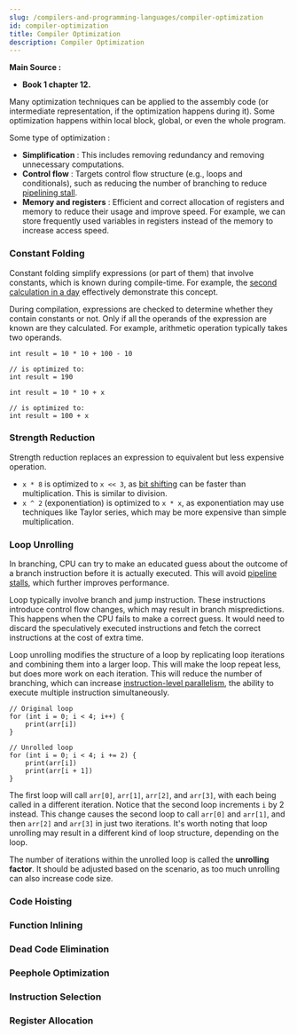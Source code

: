 ```yaml
---
slug: /compilers-and-programming-languages/compiler-optimization
id: compiler-optimization
title: Compiler Optimization
description: Compiler Optimization
---
```


**Main Source :**

- **Book 1 chapter 12.**

Many optimization techniques can be applied to the assembly code (or intermediate representation, if the optimization happens during it). Some optimization happens within local block, global, or even the whole program.

Some type of optimization :

- **Simplification** : This includes removing redundancy and removing unnecessary computations.
- **Control flow** : Targets control flow structure (e.g., loops and conditionals), such as reducing the number of branching to reduce [pipelining stall](/computer-organization-and-architecture/cpu-design#pipelining).
- **Memory and registers** : Efficient and correct allocation of registers and memory to reduce their usage and improve speed. For example, we can store frequently used variables in registers instead of the memory to increase access speed.

### Constant Folding

Constant folding simplify expressions (or part of them) that involve constants, which is known during compile-time. For example, the [second calculation in a day](/compilers-and-programming-languages/intermediate-representation#optimization) effectively demonstrate this concept.

During compilation, expressions are checked to determine whether they contain constants or not. Only if all the operands of the expression are known are they calculated. For example, arithmetic operation typically takes two operands.

```
int result = 10 * 10 + 100 - 10

// is optimized to:
int result = 190
```

```
int result = 10 * 10 + x

// is optimized to:
int result = 100 + x
```

### Strength Reduction

Strength reduction replaces an expression to equivalent but less expensive operation.

- `x * 8` is optimized to `x << 3`, as [bit shifting](/computer-and-programming-fundamentals/bitwise-operation#bit-shifting) can be faster than multiplication. This is similar to division.
- `x ^ 2` (exponentiation) is optimized to `x * x`, as exponentiation may use techniques like Taylor series, which may be more expensive than simple multiplication.

### Loop Unrolling

In branching, CPU can try to make an educated guess about the outcome of a branch instruction before it is actually executed. This will avoid [pipeline stalls](/computer-organization-and-architecture/cpu-design#pipelining), which further improves performance.

Loop typically involve branch and jump instruction. These instructions introduce control flow changes, which may result in branch mispredictions. This happens when the CPU fails to make a correct guess. It would need to discard the speculatively executed instructions and fetch the correct instructions at the cost of extra time.

Loop unrolling modifies the structure of a loop by replicating loop iterations and combining them into a larger loop. This will make the loop repeat less, but does more work on each iteration. This will reduce the number of branching, which can increase [instruction-level parallelism](/computer-organization-and-architecture/cpu-design#superscalar), the ability to execute multiple instruction simultaneously.

```
// Original loop
for (int i = 0; i < 4; i++) {
    print(arr[i])
}

// Unrolled loop
for (int i = 0; i < 4; i += 2) {
    print(arr[i])
    print(arr[i + 1])
}
```

The first loop will call `arr[0]`, `arr[1]`, `arr[2]`, and `arr[3]`, with each being called in a different iteration. Notice that the second loop increments `i` by 2 instead. This change causes the second loop to call `arr[0]` and `arr[1]`, and then `arr[2]` and `arr[3]` in just two iterations. It's worth noting that loop unrolling may result in a different kind of loop structure, depending on the loop.

The number of iterations within the unrolled loop is called the **unrolling factor**. It should be adjusted based on the scenario, as too much unrolling can also increase code size.

### Code Hoisting

### Function Inlining

### Dead Code Elimination

### Peephole Optimization

### Instruction Selection

### Register Allocation
